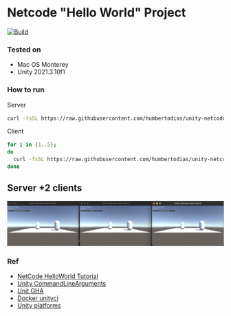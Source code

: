 # Netcode "Hello World" Project

[![Build](https://github.com/humbertodias/unity-netcode-helloworld/actions/workflows/main.yml/badge.svg)](https://github.com/humbertodias/unity-netcode-helloworld/actions/workflows/main.yml)


### Tested on

* Mac OS Monterey
* Unity 2021.3.10f1

### How to run

Server

```sh
curl -fsSL https://raw.githubusercontent.com/humbertodias/unity-netcode-helloworld/main/run.sh | bash -s server
```

Client

```sh
for i in {1..5}; 
do 
  curl -fsSL https://raw.githubusercontent.com/humbertodias/unity-netcode-helloworld/main/run.sh | bash -s client &
done
```

## Server +2 clients
![](doc/server-2-clients.png)


### Ref

* [NetCode HelloWorld Tutorial](https://docs-multiplayer.unity3d.com/netcode/current/tutorials/helloworld)
* [Unity CommandLineArguments](https://docs.unity.cn/530/Documentation/Manual/CommandLineArguments.html)
* [Unit GHA](https://isaacbroyles.com/gamedev/2020/07/04/unity-github-actions.html)
* [Docker unityci](https://hub.docker.com/r/unityci/editor/tags)
* [Unity platforms](https://docs.unity3d.com/ScriptReference/BuildTarget.html)
